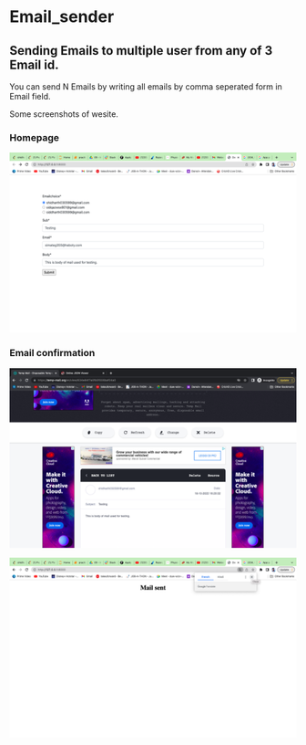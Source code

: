 # Email_sender

## Sending Emails to multiple user from any of 3 Email id.

You can send  N Emails by writing all emails by comma seperated form in Email field.

Some screenshots of wesite.
### Homepage

![screenshot of site](https://github.com/sid030599/Email_sender/blob/main/screenshot%20of%20email%20sender/Screenshot%202022-10-18%20at%204.21.14%20PM.png)

### Email confirmation
![screenshot of site](https://github.com/sid030599/Email_sender/blob/main/screenshot%20of%20email%20sender/Screenshot%202022-10-18%20at%204.20.49%20PM.png)


![screenshot of site](https://github.com/sid030599/Email_sender/blob/main/screenshot%20of%20email%20sender/Screenshot%202022-10-18%20at%204.21.04%20PM.png)


